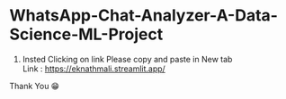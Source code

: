 # WhatsApp-Chat-Analyzer-A-Data-Science-ML-Project
1) Insted Clicking on link Please copy and paste in New tab <br>
Link : https://eknathmali.streamlit.app/


Thank You 😁
